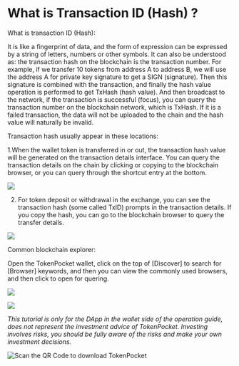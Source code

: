 # What is Transaction ID \(Hash\) ?

What is transaction ID \(Hash\):

It is like a fingerprint of data, and the form of expression can be expressed by a string of letters, numbers or other symbols. It can also be understood as: the transaction hash on the blockchain is the transaction number. For example, if we transfer 10 tokens from address A to address B, we will use the address A for private key signature to get a SIGN \(signature\). Then this signature is combined with the transaction, and finally the hash value operation is performed to get TxHash \(hash value\). And then broadcast to the network, if the transaction is successful \(focus\), you can query the transaction number on the blockchain network, which is TxHash. If it is a failed transaction, the data will not be uploaded to the chain and the hash value will naturally be invalid.



Transaction hash usually appear in these locations:

1.When the wallet token is transferred in or out, the transaction hash value will be generated on the transaction details interface. You can query the transaction details on the chain by clicking or copying to the blockchain browser, or you can query through the shortcut entry at the bottom.

![](https://tp-statics.tokenpocket.pro/token/tokenpocket-1620456155638.jpg)



2. For token deposit or withdrawal in the exchange, you can see the transaction hash \(some called TxID\) prompts in the transaction details. If you copy the hash, you can go to the blockchain browser to query the transfer details.

![](https://tp-statics.tokenpocket.pro/token/tokenpocket-1620456434550.jpg)

Common blockchain explorer:

Open the TokenPocket wallet, click on the top of \[Discover\] to search for \[Browser\] keywords, and then you can view the commonly used browsers, and then click to open for quering.

![](https://tp-statics.tokenpocket.pro/token/tokenpocket-1620456762386.jpg)

![](https://tp-statics.tokenpocket.pro/token/tokenpocket-1620456776877.jpg)



_This tutorial is only for the DApp in the wallet side of the operation guide, does not represent the investment advice of TokenPocket. Investing involves risks, you should be fully aware of the risks and make your own investment decisions._

![Scan the QR Code to download TokenPocket](https://tp-statics.tokenpocket.pro/dapp/tokenpocket-1615532554741.jpg)

